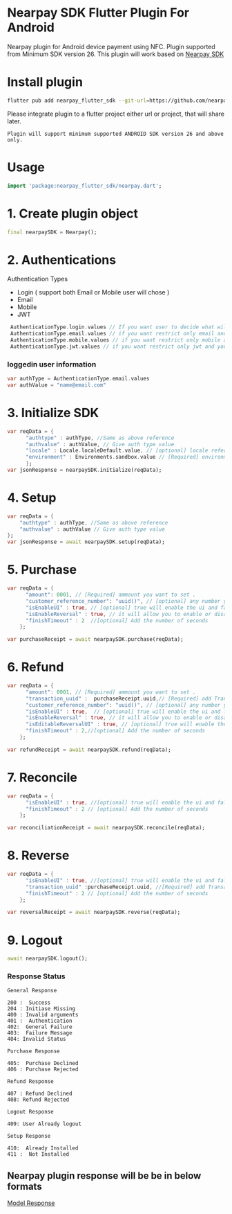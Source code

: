# Nearpay SDK Flutter Plugin For Android

Nearpay plugin for Android device payment using NFC. Plugin supported from
Minimum SDK version 26. This plugin will work based on
[Nearpay SDK](https://docs.nearpay.io/sdk/)

# Install plugin

```bash
flutter pub add nearpay_flutter_sdk --git-url=https://github.com/nearpayio/nearpay-flutter-sdk.git
```

Please integrate plugin to a flutter project either url or project, that will
share later.

```
Plugin will support minimum supported ANDROID SDK version 26 and above only.
```

# Usage

```dart
import 'package:nearpay_flutter_sdk/nearpay.dart';
```

# 1. Create plugin object

```dart
final nearpaySDK = Nearpay();
```

# 2. Authentications

Authentication Types

- Login ( support both Email or Mobile user will chose )
- Email
- Mobile
- JWT

```dart
 AuthenticationType.login.values // If you want user to decide what will use to login email or mobile
 AuthenticationType.email.values // if you want restrict only email and you need to provide it to the auth value
 AuthenticationType.mobile.values // if you want restrict only mobile and you need to provide it to the auth value
 AuthenticationType.jwt.values // if you want restrict only jwt and you need to provide it to the auth value
```

### loggedin user information

```dart
var authType = AuthenticationType.email.values
var authValue = "name@email.com"
```

# 3. Initialize SDK

```dart
var reqData = {
      "authtype" : authType, //Same as above reference
      "authvalue" : authValue, // Give auth type value
      "locale" : Locale.localeDefault.value, // [optional] locale reference
      "environment" : Environments.sandbox.value // [Required] environment reference
      };
var jsonResponse = nearpaySDK.initialize(reqData);
```

# 4. Setup

```dart
var reqData = {
    "authtype" : authType, //Same as above reference
    "authvalue" : authValue // Give auth type value
};
var jsonResponse = await nearpaySDK.setup(reqData);
```

# 5. Purchase

```dart
var reqData = {
      "amount": 0001, // [Required] ammount you want to set . 
      "customer_reference_number": "uuid()", // [optional] any number you want to add as a refrence Any string as a reference number
      "isEnableUI" : true, // [optional] true will enable the ui and false will disable
      "isEnableReversal" : true, // it will allow you to enable or disable the reverse button
      "finishTimeout" : 2  //[optional] Add the number of seconds
    };

var purchaseReceipt = await nearpaySDK.purchase(reqData);
```

# 6. Refund

```dart
var reqData = {
      "amount": 0001, // [Required] ammount you want to set . 
      "transaction_uuid" :  purchaseReceipt.uuid,// [Required] add Transaction Reference Retrieval Number we need to pass from purchase response list contains uuid dict key "udid",  pass that value here.
      "customer_reference_number": "uuid()", // [optional] any number you want to add as a refrence Any string as a reference number
      "isEnableUI" : true,  // [optional] true will enable the ui and false will disable
      "isEnableReversal" : true, // it will allow you to enable or disable the reverse button
      "isEditableReversalUI" : true, // [optional] true will enable the ui and false will disable
      "finishTimeout" : 2,//[optional] Add the number of seconds
    };

var refundReceipt = await nearpaySDK.refund(reqData);
```

# 7. Reconcile

```dart
var reqData = {
      "isEnableUI" : true, //[optional] true will enable the ui and false will disable 
      "finishTimeout" : 2 // [optional] Add the number of seconds
    };

var reconciliationReceipt = await nearpaySDK.reconcile(reqData);
```

# 8. Reverse

```dart
var reqData = {
      "isEnableUI" : true, //[optional] true will enable the ui and false will disable 
      "transaction_uuid" :purchaseReceipt.uuid, //[Required] add Transaction Reference Retrieval Number we need to pass from purchase response list contains uuid dict key "udid",  pass that value here.
      "finishTimeout" : 2 // [optional] Add the number of seconds
    };

var reversalReceipt = await nearpaySDK.reverse(reqData);
```

# 9. Logout

```dart
await nearpaySDK.logout();
```

### Response Status

```
General Response

200 :  Success
204 : Initiase Missing
400 : Invalid arguments
401 :  Authentication
402:  General Failure
403:  Failure Message
404: Invalid Status

Purchase Response

405:  Purchase Declined
406 : Purchase Rejected

Refund Response

407 : Refund Declined
408: Refund Rejected

Logout Response

409: User Already logout

Setup Response

410:  Already Installed
411 :  Not Installed

```

## Nearpay plugin response will be be in below formats

[Model Response](https://docs.nearpay.io/sdk/sdk-models)
